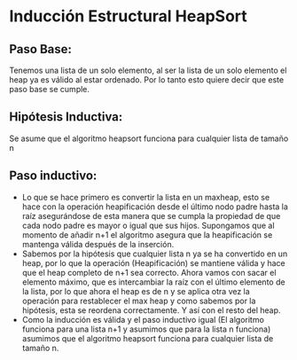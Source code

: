 # Inducción Estructural HeapSort
## Paso Base:
Tenemos una lista de un solo elemento, al ser la lista de un solo elemento el heap ya es válido al estar ordenado. Por lo tanto esto quiere decir que este paso base se cumple.
## Hipótesis Inductiva:
Se asume que el algoritmo heapsort funciona para cualquier lista de tamaño n

## Paso inductivo:
- Lo  que se hace primero es convertir la lista en un maxheap, esto se hace con la operación heapificación desde el último nodo padre hasta la raíz asegurándose de esta manera que se cumpla la propiedad de que cada nodo padre es mayor o igual que sus hijos.
Supongamos que al momento de añadir n+1 el algoritmo asegura que la heapificación se mantenga válida después de la inserción.         
- Sabemos por la hipótesis que cualquier lista n ya se ha convertido en un heap, por lo que la operación (Heapificación) se mantiene válida y hace que el heap completo de n+1 sea correcto.
Ahora vamos con sacar el elemento máximo, que es intercambiar la raíz con el último elemento de la lista, por lo que ahora el heap es de n y se aplica otra vez la operación para restablecer el max heap y como sabemos por la hipótesis, esta se reordena correctamente. Y así con el resto del heap.
- Como la inducción es válida y el paso inductivo igual (El algoritmo funciona para una lista n+1 y asumimos que para la lista n funciona) asumimos que el algoritmo heapsort funciona para cualquier lista de tamaño n.
